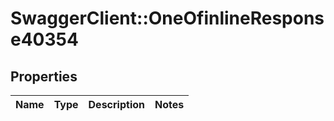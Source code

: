 # SwaggerClient::OneOfinlineResponse40354

## Properties
Name | Type | Description | Notes
------------ | ------------- | ------------- | -------------


